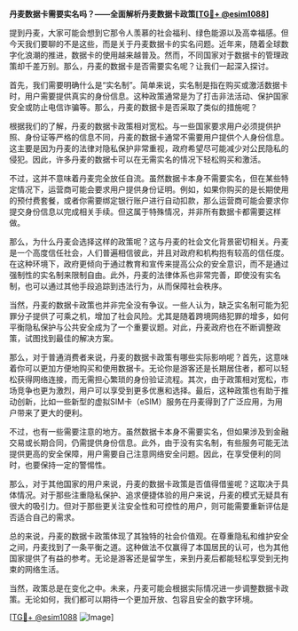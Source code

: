 **丹麦数据卡需要实名吗？——全面解析丹麦数据卡政策[[TG💪+ @esim1088](https://t.me/s/esim1088)]**

提到丹麦，大家可能会想到它那令人羡慕的社会福利、绿色能源以及高幸福感。但今天我们要聊的不是这些，而是关于丹麦数据卡的实名问题。近年来，随着全球数字化浪潮的推进，数据卡的使用越来越普及。然而，不同国家对于数据卡的管理政策却千差万别。那么，丹麦的数据卡是否需要实名呢？让我们一起深入探讨。

首先，我们需要明确什么是“实名制”。简单来说，实名制是指在购买或激活数据卡时，用户需要提供真实的身份信息。这种政策通常是为了打击非法活动、保护国家安全或防止电信诈骗等。那么，丹麦的数据卡是否采取了类似的措施呢？

根据我们的了解，丹麦的数据卡政策相对宽松。与一些国家要求用户必须提供护照、身份证等严格的信息不同，丹麦的数据卡通常不需要用户提供个人身份信息。这主要是因为丹麦的法律对隐私保护非常重视，政府希望尽可能减少对公民隐私的侵犯。因此，许多丹麦的数据卡可以在无需实名的情况下轻松购买和激活。

不过，这并不意味着丹麦完全放任自流。虽然数据卡本身不需要实名，但在某些特定情况下，运营商可能会要求用户提供身份证明。例如，如果你购买的是长期使用的预付费套餐，或者你需要绑定银行账户进行自动扣款，那么运营商可能会要求你提交身份信息以完成相关手续。但这属于特殊情况，并非所有数据卡都需要这样做。

那么，为什么丹麦会选择这样的政策呢？这与丹麦的社会文化背景密切相关。丹麦是一个高度信任社会，人们普遍相信彼此，并且对政府和机构抱有较高的信任度。在这种环境下，政府更倾向于通过教育和宣传来提高公众的安全意识，而不是通过强制性的实名制来限制自由。此外，丹麦的法律体系也非常完善，即使没有实名制，也可以通过其他手段追踪到违法行为，从而保障社会秩序。

当然，丹麦的数据卡政策也并非完全没有争议。一些人认为，缺乏实名制可能为犯罪分子提供了可乘之机，增加了社会风险。尤其是随着跨境网络犯罪的增多，如何平衡隐私保护与公共安全成为了一个重要议题。对此，丹麦政府也在不断调整政策，试图找到最佳的解决方案。

那么，对于普通消费者来说，丹麦的数据卡政策有哪些实际影响呢？首先，这意味着你可以更加方便地购买和使用数据卡。无论你是游客还是长期居住者，都可以轻松获得网络连接，而无需担心繁琐的身份验证流程。其次，由于政策相对宽松，市场竞争也更为激烈，用户可以享受到更多优惠和选择。最后，这种政策也有助于推动创新，比如一些新型的虚拟SIM卡（eSIM）服务在丹麦得到了广泛应用，为用户带来了更大的便利。

不过，也有一些需要注意的地方。虽然数据卡本身不需要实名，但如果涉及到金融交易或长期合同，仍需提供身份信息。此外，由于没有实名制，有些服务可能无法提供更高的安全保障，用户需要自己注意网络安全问题。因此，在享受便利的同时，也要保持一定的警惕性。

那么，对于其他国家的用户来说，丹麦的数据卡政策是否值得借鉴呢？这取决于具体情况。对于那些注重隐私保护、追求便捷体验的用户来说，丹麦的模式无疑具有很大的吸引力。但对于那些更关注安全性和可控性的用户，则可能需要重新评估是否适合自己的需求。

总的来说，丹麦的数据卡政策体现了其独特的社会价值观。在尊重隐私和维护安全之间，丹麦找到了一条平衡之道。这种做法不仅赢得了本国居民的认可，也为其他国家提供了有益的参考。无论是游客还是留学生，来到丹麦后都能轻松享受到无拘束的网络生活。

当然，政策总是在变化之中。未来，丹麦可能会根据实际情况进一步调整数据卡政策。无论如何，我们都可以期待一个更加开放、包容且安全的数字环境。

[[TG💪+ @esim1088](https://t.me/s/esim1088) ![Image](https://i.postimg.cc/4NQfJmqS/Snipaste-2025-05-13-00-14-12.png)]